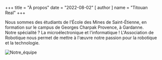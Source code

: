 +++
title = "À propos"
date = "2022-08-02"
[ author ]
  name = "Titouan Real"
+++

Nous sommes des étudiants de l'École des Mines de Saint-Étienne, en formation sur le campus de Georges Charpak Provence, à Gardanne.\
Notre spécialité ? La microélectronique et l'informatique ! L'Association de Robotique nous permet de mettre à l'œuvre notre passion pour la robotique et la technologie.

![Notre_équipe](/images/common/notre_equipe.webp)